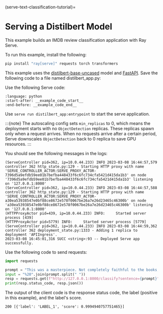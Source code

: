 (serve-text-classification-tutorial)=

# Serving a Distilbert Model
This example builds an IMDB review classification application with Ray Serve.

To run this example, install the following:

```bash
pip install "ray[serve]" requests torch transformers
```

This example uses the [distilbert-base-uncased](https://huggingface.co/docs/transformers/tasks/sequence_classification) model and [FastAPI](https://fastapi.tiangolo.com/). Save the following code to a file named distilbert_app.py:

Use the following Serve code:
```{literalinclude} ../doc_code/distilbert.py
:language: python
:start-after: __example_code_start__
:end-before: __example_code_end__
```

Use `serve run distilbert_app:entrypoint` to start the serve application.

:::{note}
The autoscaling config sets `min_replicas` to 0, which means the deployment starts with no `ObjectDetection` replicas. These replicas spawn only when a request arrives. When no requests arrive after a certain period, Serve downscales `ObjectDetection` back to 0 replica to save GPU resources.
:::

You should see the following messages in the logs:
```text
(ServeController pid=362, ip=10.0.44.233) INFO 2023-03-08 16:44:57,579 controller 362 http_state.py:129 - Starting HTTP proxy with name 'SERVE_CONTROLLER_ACTOR:SERVE_PROXY_ACTOR-7396d5a9efdb59ee01b7befba448433f6c6fc734cfa5421d415da1b3' on node '7396d5a9efdb59ee01b7befba448433f6c6fc734cfa5421d415da1b3' listening on '127.0.0.1:8000'
(ServeController pid=362, ip=10.0.44.233) INFO 2023-03-08 16:44:57,588 controller 362 http_state.py:129 - Starting HTTP proxy with name 'SERVE_CONTROLLER_ACTOR:SERVE_PROXY_ACTOR-a30ea53938547e0bf88ce8672e578f0067be26a7e26d23465c46300b' on node 'a30ea53938547e0bf88ce8672e578f0067be26a7e26d23465c46300b' listening on '127.0.0.1:8000'
(HTTPProxyActor pid=439, ip=10.0.44.233) INFO:     Started server process [439]
(HTTPProxyActor pid=5779) INFO:     Started server process [5779]
(ServeController pid=362, ip=10.0.44.233) INFO 2023-03-08 16:44:59,362 controller 362 deployment_state.py:1333 - Adding 1 replica to deployment 'APIIngress'.
2023-03-08 16:45:01,316 SUCC <string>:93 -- Deployed Serve app successfully.
```

Use the following code to send requests:
```python
import requests

prompt = "This was a masterpiece. Not completely faithful to the books, but enthralling from beginning to end. Might be my favorite of the three."
input = "%20".join(prompt.split(" "))
resp = requests.get(f"http://127.0.0.1:8000/classify?sentence={prompt}")
print(resp.status_code, resp.json())
```
The output of the client code is the response status code, the label (positive in this example), and the label's score.
```text
200 [{'label': 'LABEL_1', 'score': 0.9994940757751465}]
```

